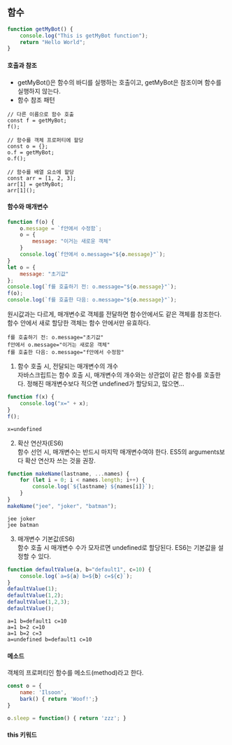 ## 함수
```javascript
function getMyBot() {
    console.log("This is getMyBot function");
    return "Hello World";
}
```
#### 호출과 참조
- getMyBot()은 함수의 바디를 실행하는 호출이고, getMyBot은 참조이며 함수를 실행하지 않는다. 
- 함수 참조 패턴

```
// 다른 이름으로 함수 호출
const f = getMyBot;
f();

// 함수를 객체 프로퍼티에 할당
const o = {};
o.f = getMyBot;
o.f();

// 함수를 배열 요소에 할당
const arr = [1, 2, 3];
arr[1] = getMyBot;
arr[1]();
```
#### 함수와 매개변수 
```javascript
function f(o) {
    o.message = `f안에서 수정함`;
    o = {
        message: "이거는 새로운 객체"
    }
    console.log(`f안에서 o.message="${o.message}"`);
}
let o = {
    message: "초기값"
};
console.log(`f를 호출하기 전: o.message="${o.message}"`);
f(o);
console.log(`f를 호출한 다음: o.message="${o.message}"`);
```
원시값과는 다르게, 매개변수로 객체를 전달하면 함수안에서도 같은 객체를 참조한다. 함수 안에서 새로 할당한 객체는 함수 안에서만 유효하다. 
```
f를 호출하기 전: o.message="초기값"
f안에서 o.message="이거는 새로운 객체"
f를 호출한 다음: o.message="f안에서 수정함"
```
1. 함수 호출 시, 전달되는 매개변수의 개수  
자바스크립트는 함수 호출 시, 매개변수의 개수와는 상관없이 같은 함수를 호출한다. 정해진 매개변수보다 적으면 undefined가 할당되고, 많으면...
```javascript
function f(x) {
    console.log("x=" + x);
}
f();
```
```
x=undefined
```
2. 확산 연산자(ES6)  
함수 선언 시, 매개변수는 반드시 마지막 매개변수여야 한다. ES5의 arguments보다 확산 연산자 쓰는 것을 권장.
```javascript
function makeName(lastname, ...names) {
    for (let i = 0; i < names.length; i++) {
        console.log(`${lastname} ${names[i]}`);
    }
}
makeName("jee", "joker", "batman");
```

```
jee joker
jee batman
```
3. 매개변수 기본값(ES6)  
함수 호출 시 매개변수 수가 모자르면 undefined로 할당된다. ES6는 기본값을 설정할 수 있다.
```javascript
function defaultValue(a, b="default1", c=10) {
    console.log(`a=${a} b=${b} c=${c}`);
}
defaultValue(1);
defaultValue(1,2);
defaultValue(1,2,3);
defaultValue();
```
```
a=1 b=default1 c=10
a=1 b=2 c=10
a=1 b=2 c=3
a=undefined b=default1 c=10
```
#### 메소드
객체의 프로퍼티인 함수를 메소드(method)라고 한다.
```javascript
const o = {
    name: 'Ilsoon',
    bark() { return 'Woof!';}
}

o.sleep = function() { return 'zzz'; }
```
#### this 키워드
